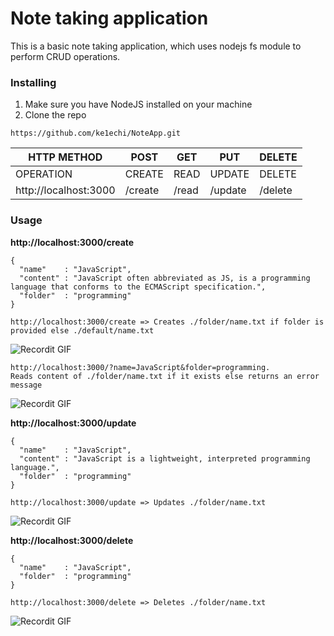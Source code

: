 # Note taking application

This is a basic note taking application, which uses nodejs fs module to perform CRUD operations.

### Installing
1. Make sure you have NodeJS installed on your machine
2. Clone the repo

```
https://github.com/ke1echi/NoteApp.git
```

| HTTP METHOD             | POST        | GET       | PUT         | DELETE  |
| ------------------------| ------------| --------- | ----------- | ------  |
| OPERATION               | CREATE      | READ      | UPDATE      | DELETE  |
| http://localhost:3000   | /create     | /read     | /update     | /delete |


### Usage

**http://localhost:3000/create**
```
{
  "name"    : "JavaScript",
  "content" : "JavaScript often abbreviated as JS, is a programming language that conforms to the ECMAScript specification.",
  "folder"  : "programming"
}
```
```
http://localhost:3000/create => Creates ./folder/name.txt if folder is provided else ./default/name.txt
```
![Recordit GIF](http://g.recordit.co/WORni8bQKa.gif)


```
http://localhost:3000/?name=JavaScript&folder=programming.
Reads content of ./folder/name.txt if it exists else returns an error message
```
![Recordit GIF](http://g.recordit.co/cH282IbOlt.gif)


**http://localhost:3000/update**
```
{
  "name"    : "JavaScript",
  "content" : "JavaScript is a lightweight, interpreted programming language.",
  "folder"  : "programming"
}
```
```
http://localhost:3000/update => Updates ./folder/name.txt
```
![Recordit GIF](http://g.recordit.co/VmkoSTOGQR.gif)

**http://localhost:3000/delete**
```
{
  "name"    : "JavaScript",
  "folder"  : "programming"
}
```
```
http://localhost:3000/delete => Deletes ./folder/name.txt
```
![Recordit GIF](http://g.recordit.co/jGP0664aYB.gif)